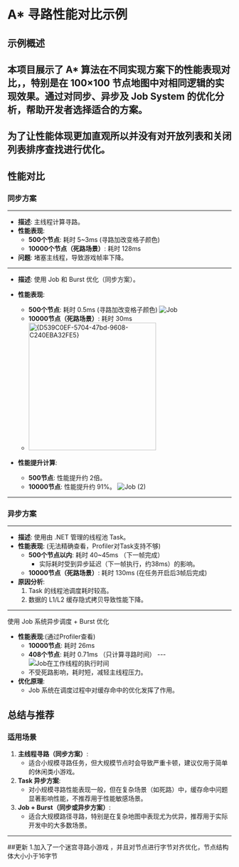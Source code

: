 # A* 寻路性能对比示例

## 示例概述
本项目展示了 A* 算法在不同实现方案下的性能表现对比，，特别是在 100×100 节点地图中对相同逻辑的实现效果。通过对同步、异步及 Job System 的优化分析，帮助开发者选择适合的方案。
--
为了让性能体现更加直观所以并没有对开放列表和关闭列表排序查找进行优化。
---

## 性能对比

### 同步方案
---
- **描述**: 主线程计算寻路。
- **性能表现**:  
  - **500个节点**: 耗时 5~3ms  (寻路加改变格子颜色)
  - **10000个节点（死路场景）**: 耗时 128ms  
- **问题**: 堵塞主线程，导致游戏帧率下降。

---

- **描述**: 使用 Job 和 Burst 优化（同步方案）。
- **性能表现**:
  - **500个节点**: 耗时 0.5ms (寻路加改变格子颜色)
  ![Job](https://github.com/user-attachments/assets/9f9a0dab-33ab-46af-a027-241e001d96b3)
  - **10000节点（死路场景）**: 耗时 30ms
  - <img width="286" alt="{D539C0EF-5704-47bd-9608-C240EBA32FE5}" src="https://github.com/user-attachments/assets/053eccd1-05c9-4c3d-8f07-9fbee3559ef5" />

- **性能提升计算**:
  - **500节点**: 性能提升约 2倍。  
  - **10000节点**: 性能提升约 91%。
  ![Job (2)](https://github.com/user-attachments/assets/23ec3514-7d26-4b22-a93b-6952b64e8f35)



---

### 异步方案 
---
- **描述**: 使用由 .NET 管理的线程池 Task。
- **性能表现**:  (无法精确查看，Profiler对Task支持不够)
  - **500个节点以内**: 耗时 40~45ms  （下一帧完成）
    - 实际耗时受到异步延迟（下一帧执行，约38ms）的影响。
  - **10000节点（死路场景）**: 耗时 130ms  (在任务开启后3帧后完成)
- **原因分析**:
  1. Task 的线程池调度耗时较高。
  2. 数据的 L1/L2 缓存隐式拷贝导致性能下降。

---

使用 Job 系统异步调度 + Burst 优化 
- **性能表现**:(通过Profiler查看)
  - **10000节点**: 耗时 26ms
  - **408个节点**: 耗时 0.71ms  （只计算寻路时间）
---![Job在工作线程的执行时间](https://github.com/user-attachments/assets/cd019766-143e-459b-b2c3-f00d8f777337)
  - 不受死路影响，耗时短，减轻主线程压力。
- **优化原理**:
  - Job 系统在调度过程中对缓存命中的优化发挥了作用。
## 总结与推荐

### 适用场景
1. **主线程寻路（同步方案）**:  
   - 适合小规模寻路任务，但大规模节点时会导致严重卡顿，建议仅用于简单的休闲类小游戏。
2. **Task 异步方案**:  
   - 对小规模寻路性能表现一般，但在复杂场景（如死路）中，缓存命中问题显著影响性能，不推荐用于性能敏感场景。
3. **Job + Burst（同步或异步方案）**:  
   - 适合大规模路径寻路，特别是在复杂地图中表现尤为优异，推荐用于实际开发中的大多数场景。

---
##更新
1.加入了一个迷宫寻路小游戏 ，并且对节点进行字节对齐优化，节点结构体大小小于16字节
